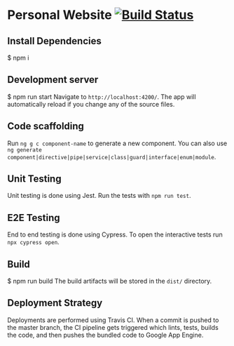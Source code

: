 # Personal Website [![Build Status](https://travis-ci.com/schulzetenberg/personal-website.svg?branch=master)](https://travis-ci.com/schulzetenberg/personal-website)

## Install Dependencies
$ npm i

## Development server
$ npm run start
Navigate to `http://localhost:4200/`. The app will automatically reload if you change any of the source files.

## Code scaffolding
Run `ng g c component-name` to generate a new component. You can also use `ng generate component|directive|pipe|service|class|guard|interface|enum|module`.

## Unit Testing
Unit testing is done using Jest. Run the tests with `npm run test`.

## E2E Testing
End to end testing is done using Cypress. To open the interactive tests run `npx cypress open`.

## Build
$ npm run build
The build artifacts will be stored in the `dist/` directory.

## Deployment Strategy
Deployments are performed using Travis CI. When a commit is pushed to the master branch, the CI pipeline gets triggered which lints, tests, builds the code, and then pushes the bundled code to Google App Engine.
